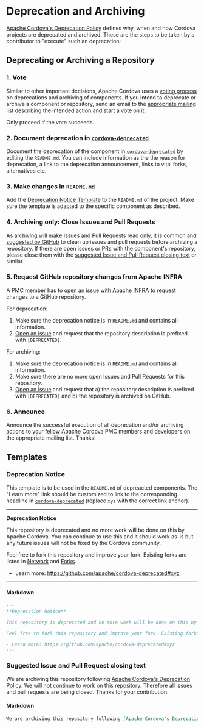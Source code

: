 # Deprecation and Archiving

[Apache Cordova's Deprecation Policy](https://cordova.apache.org/deprecation_policy.html) defines why, when and how Cordova projects are deprecated and archived. These are the steps to be taken by a contributor to "execute" such an deprecation:

## Deprecating or Archiving a Repository


### 1. Vote

Similar to other important decisions, Apache Cordova uses a [voting process](https://www.apache.org/foundation/how-it-works.html#decision-making) on deprecations and archiving of components. If you intend to deprecate or archive a component or repository, send an email to the [appropriate mailing list](https://cordova.apache.org/contact/) describing the intended action and start a vote on it.  

Only proceed if the vote succeeds.

### 2. Document deprecation in [`cordova-deprecated`](https://github.com/apache/cordova-deprecated)

Document the deprecation of the component in [`cordova-deprecated`](https://github.com/apache/cordova-deprecated) by editing the `README.md`. You can include information as the the reason for deprecation, a link to the deprecation announcement, links to vital forks, alternatives etc.

### 3. Make changes in `README.md`

Add the [Deprecation Notice Template](#deprecation-notice-template) to the `README.md` of the project. Make sure the template is adapted to the specific component as described.

### 4. Archiving only: Close Issues and Pull Requests

As archiving will make Issues and Pull Requests read only, it is common and [suggested by GitHub](https://help.github.com/articles/about-archiving-repositories/) to clean up issues and pull requests before archiving a repository. If there are open issues or PRs with the component's repository, please close them with the [suggested Issue and Pull Request closing text](#suggested-issue-and-pull-request-closing-text) or similar. 

### 5. Request GitHub repository changes from Apache INFRA

A PMC member has to [open an issue with Apache INFRA](https://issues.apache.org/jira/browse/INFRA) to request changes to a GitHub repository.

For deprecation:

1. Make sure the deprecation notice is in `README.md` and contains all information.
1. [Open an issue](https://issues.apache.org/jira/browse/INFRA) and request that the repository description is prefixed with `[DEPRECATED]`.

For archiving:

1. Make sure the deprecation notice is in `README.md` and contains all information.
1. Make sure there are no more open Issues and Pull Requests for this repository.
1. [Open an issue](https://issues.apache.org/jira/browse/INFRA) and request that a) the repository description is prefixed with `[DEPRECATED]` and b) the repository is archived on GitHub.

### 6. Announce

Announce the successful execution of all deprecation and/or archiving actions to your fellow Apache Cordova PMC members and developers on the appropriate mailing list. Thanks!


## Templates

### Deprecation Notice

This template is to be used in the `README.md` of depreacted components. The "Learn more" link should be customized to link to the corresponding headline in [`cordova-deprecated`](https://github.com/apache/cordova-deprecated) (replace `xyz` with the correct link anchor).

---
**Deprecation Notice**

This repository is deprecated and no more work will be done on this by Apache Cordova. You can continue to use this and it should work as-is but any future issues will not be fixed by the Cordova community.

Feel free to fork this repository and improve your fork. Existing forks are listed in [Network](network) and [Forks](network/members).

- Learn more: https://github.com/apache/cordova-deprecated#xyz
---

#### Markdown

```markdown
---
**Deprecation Notice**

This repository is deprecated and no more work will be done on this by Apache Cordova. You can continue to use this and it should work as-is but any future issues will not be fixed by the Cordova community.

Feel free to fork this repository and improve your fork. Existing forks are listed in [Network](network) and [Forks](network/members).

- Learn more: https://github.com/apache/cordova-deprecated#xyz
---
```

### Suggested Issue and Pull Request closing text

We are archiving this repository following [Apache Cordova's Deprecation Policy](https://cordova.apache.org/deprecation_policy.html). We will not continue to work on this repository. Therefore all issues and pull requests are being closed. Thanks for your contribution.

#### Markdown

```markdown
We are archiving this repository following [Apache Cordova's Deprecation Policy](https://cordova.apache.org/deprecation_policy.html). We will not continue to work on this repository. Therefore all issues and pull requests are being closed. Thanks for your contribution.
```
